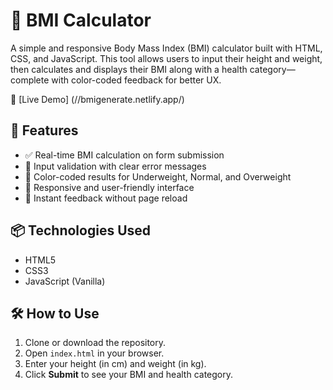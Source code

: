 # 🧮 BMI Calculator

A simple and responsive Body Mass Index (BMI) calculator built with HTML, CSS, and JavaScript. This tool allows users to input their height and weight, then calculates and displays their BMI along with a health category—complete with color-coded feedback for better UX.

🔗 [Live Demo] (//bmigenerate.netlify.app/)

## 🚀 Features

- ✅ Real-time BMI calculation on form submission
- 🧠 Input validation with clear error messages
- 🎨 Color-coded results for Underweight, Normal, and Overweight
- 📱 Responsive and user-friendly interface
- 🔄 Instant feedback without page reload

## 📦 Technologies Used

- HTML5
- CSS3
- JavaScript (Vanilla)

## 🛠️ How to Use

1. Clone or download the repository.
2. Open `index.html` in your browser.
3. Enter your height (in cm) and weight (in kg).
4. Click **Submit** to see your BMI and health category.

